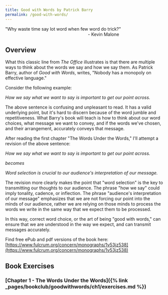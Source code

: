 ```yaml
---
title: Good with Words by Patrick Barry
permalink: /good-with-words/
---
```

"Why waste time say lot word when few word do trick?"   
                                                                   \- Kevin Malone

## Overview

What this classic line from *The Office* illustrates is that there are multiple ways to think about the words we say and how we say them. As Patrick Barry, author of *Good with Words*, writes, "Nobody has a monopoly on effective language."

Consider the following example:

*How we say what we want to say is important to get our point across.* 

The above sentence is confusing and unpleasant to read. It has a valid underlying point, but it's hard to discern because of the word jumble and repetitiveness. What Barry's book will teach is how to think about our word choices, what message we want to convey, and if the words we've chosen, and their arrangement, accurately conveys that message.

After reading the first chapter "The Words Under the Words," I'll attempt a revision of the above sentence:

*How we say what we want to say is important to get our point across.*  

*becomes*

*Word selection is crucial to our audience's interpretation of our message.*

The revision more clearly makes the point that "word selection" is the key to transmitting our thoughts to our audience. The phrase "how we say" could imply tonality, cadence, or inflection. The phrase "audience's interpretation of our message" emphasizes that we are not forcing our point into the minds of our audience, rather we are relying on those minds to process the words we write in the same way that we expect them to be processed.

In this way, correct word choice, or the art of being "good with words," can ensure that we are understood in the way we expect, and can transmit messages accurately.  

Find free ePub and pdf versions of the book here: [https://www.fulcrum.org/concern/monographs/1v53jz538](https://www.fulcrum.org/concern/monographs/1v53jz538)

## Book Exercises

### [Chapter 1 - The Words Under the Words]({% link _pages/bookclub/goodwithwords/ch1/exercises.md %})